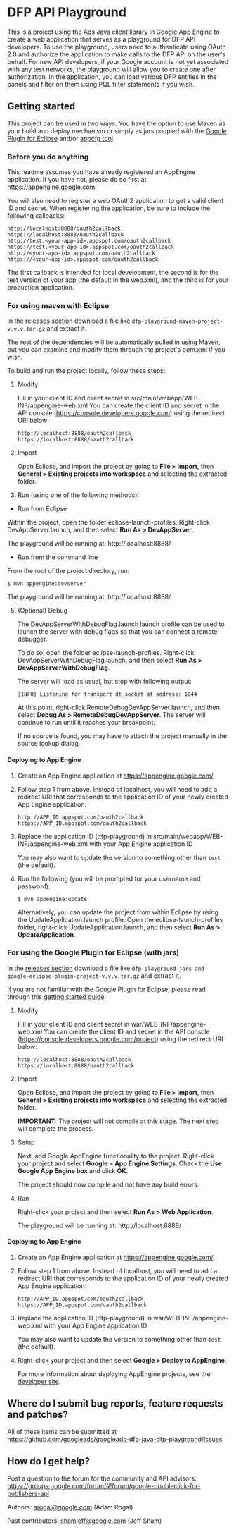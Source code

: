 DFP API Playground
==================

This is a project using the Ads Java client library in Google App Engine to
create a web application that serves as a playground for DFP API developers.
To use the playground, users need to authenticate using OAuth 2.0 and
authorize the application to make calls to the DFP API on the user's behalf.
For new API developers, if your Google account is not yet associated with any
test networks, the playground will allow you to create one after authorization.
In the application, you can load various DFP entities in the panels and filter
on them using PQL filter statements if you wish.

## Getting started

This project can be used in two ways. You have the option to use Maven as your
build and deploy mechanism or simply as jars coupled with the
[Google Plugin for Eclipse](https://developers.google.com/appengine/docs/java/tools/eclipse)
and/or [appcfg tool](https://developers.google.com/appengine/docs/java/tools/uploadinganapp).


### Before you do anything

This readme assumes you have already registered an AppEngine application. If you have not,
please do so first at https://appengine.google.com.

You will also need to register a web OAuth2 application to get a valid client ID and secret. When
registering the application, be sure to include the following callbacks:

   ```
   http://localhost:8888/oauth2callback
   https://localhost:8888/oauth2callback
   http://test.<your-app-id>.appspot.com/oauth2callback
   https://test.<your-app-id>.appspot.com/oauth2callback
   http://<your-app-id>.appspot.com/oauth2callback
   https://<your-app-id>.appspot.com/oauth2callback
   ```

The first callback is intended for local development, the second is for the test version of your app (the default in the web.xml),
and the third is for your production application.

### For using maven with Eclipse

In the [releases section](https://github.com/googleads/googleads-dfp-java-dfp-playground/releases) download a file like `dfp-playground-maven-project-v.v.v.tar.gz` and extract it.

The rest of the dependencies will be automatically pulled in using Maven, but you
can examine and modify them through the project's pom.xml if you wish.

To build and run the project locally, follow these steps:

1. Modify

   Fill in your client ID and client secret in
   src/main/webapp/WEB-INF/appengine-web.xml You can create the client ID and
   secret in the API console (https://console.developers.google.com) using
   the redirect URI below:

   ```
   http://localhost:8888/oauth2callback
   https://localhost:8888/oauth2callback
   ```

2. Import

   Open Eclipse, and import the project by going to  **File > Import**, then **General > Existing projects into workspace**
   and selecting the extracted folder.

3. Run (using one of the following methods): 

  - Run from Eclipse

   Within the project, open the folder eclipse-launch-profiles. Right-click DevAppServer.launch,
   and then select **Run As > DevAppServer**.

   The playground will be running at: http://localhost:8888/

  - Run from the command line

   From the root of the project directory, run:

   ```
   $ mvn appengine:devserver
   ```

   The playground will be running at: http://localhost:8888/

5. (Optional) Debug
   
   The DevAppServerWithDebugFlag.launch launch profile can be used to launch the server
   with debug flags so that you can connect a remote debugger. 

   To do so, open the folder eclipse-launch-profiles. Right-click DevAppServerWithDebugFlag.launch,
   and then select **Run As > DevAppServerWithDebugFlag**.

   The server will load as usual, but stop with following output:

   ```
   [INFO] Listening for transport dt_socket at address: 1044
   ```

   At this point, right-click RemoteDebugDevAppServer.launch,
   and then select **Debug As > RemoteDebugDevAppServer**. The server will continue to run
   until it reaches your breakpoint.

   If no source is found, you may have to attach the project manually in the source lookup
   dialog.

#### Deploying to App Engine

1. Create an App Engine application at https://appengine.google.com/.

2. Follow step 1 from above. Instead of localhost, you will
   need to add a redirect URI that corresponds to the application ID of your
   newly created App Engine application:

   ```
   http://APP_ID.appspot.com/oauth2callback
   https://APP_ID.appspot.com/oauth2callback
   ```

3. Replace the application ID (dfp-playground) in
   src/main/webapp/WEB-INF/appengine-web.xml with your App Engine application ID

   You may also want to update the version to something other than `test` (the default).

4. Run the following (you will be prompted for your username and password):

   ```
   $ mvn appengine:update
   ```

   Alternatively, you can update the project from within Eclipse by using the
   UpdateApplication.launch profile. Open the eclipse-launch-profiles folder,
   right-click UpdateApplication.launch, and then select **Run As > UpdateApplication**.

### For using the Google Plugin for Eclipse (with jars)

In the [releases section](https://github.com/googleads/googleads-dfp-java-dfp-playground/releases) download a file like `dfp-playground-jars-and-google-eclipse-plugin-project-v.v.v.tar.gz` and extract it.

If you are not familiar with the Google Plugin for Eclipse, please read through this [getting started guide](https://developers.google.com/eclipse/docs/getting_started)

1. Modify

   Fill in your client ID and client secret in
   war/WEB-INF/appengine-web.xml You can create the client ID and
   secret in the API console (https://console.developers.google.com/project) using
   the redirect URI below:

   ```
   http://localhost:8888/oauth2callback
   https://localhost:8888/oauth2callback
   ```

2. Import

   Open Eclipse, and import the project by going to **File > Import**, then **General > Existing projects into workspace**
   and selecting the extracted folder.

   **IMPORTANT:** The project will not compile at this stage. The next step will complete the process.

3. Setup

   Next, add Google AppEngine functionality to the project. Right-click your project and
   select **Google > App Engine Settings**. Check the **Use Google App Engine box** and click **OK**.

   The project should now compile and not have any build errors.

4. Run
   
   Right-click your project and then select **Run As > Web Application**.

   The playground will be running at: http://localhost:8888/
   
#### Deploying to App Engine

1. Create an App Engine application at https://appengine.google.com/.

2. Follow step 1 from above. Instead of localhost, you will
   need to add a redirect URI that corresponds to the application ID of your
   newly created App Engine application:

   ```
   http://APP_ID.appspot.com/oauth2callback
   https://APP_ID.appspot.com/oauth2callback
   ```

3. Replace the application ID (dfp-playground) in
   war/WEB-INF/appengine-web.xml with your App Engine application ID

   You may also want to update the version to something other than `test` (the default).

4. Right-click your project and then select **Google > Deploy to AppEngine**.
 
   For more information about deploying AppEngine projects, see the [developer site](https://developers.google.com/eclipse/docs/appengine_deploy).


## Where do I submit bug reports, feature requests and patches?

All of these items can be submitted at
https://github.com/googleads/googleads-dfp-java-dfp-playground/issues


## How do I get help?

Post a question to the forum for the community and API advisors:
https://groups.google.com/forum/#!forum/google-doubleclick-for-publishers-api

Authors:
    arogal@google.com (Adam Rogal)

Past contributors:
    shamjeff@google.com (Jeff Sham)

